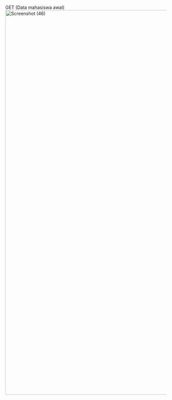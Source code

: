GET (Data mahasiswa awal)
<img width="1920" height="1200" alt="Screenshot (46)" src="https://github.com/user-attachments/assets/6dd30b54-5788-4451-8455-84f65150a38b" />
